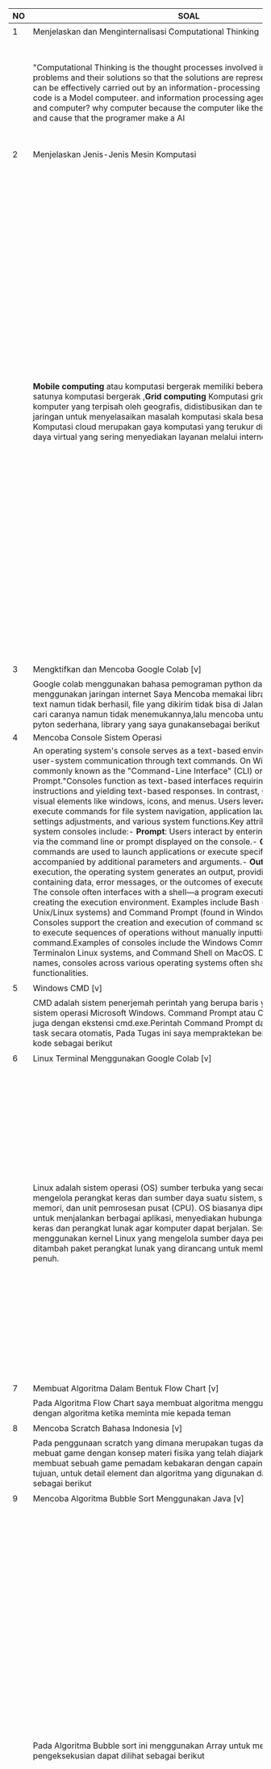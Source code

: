 
NO|SOAL|MEDIA
|---|---|--|
 1 | Menjelaskan dan Menginternalisasi Computational Thinking |⭐⭐⭐⭐⭐⭐⭐|
| |"Computational Thinking is the thought processes involved in formulating problems and their solutions so that the solutions are represented in a form that can be effectively carried out by an information-processing agent." Like a source code is a Model computeer. and information processing agent example is human and computer? why computer because the computer like the human imitation, and cause that the programer make a AI| https://www.youtube.com/watch?v=e9a2niSc2ek<img width="200" alt="image" src="https://github.com/MuhammadFauzanL/UASPENGENALANINFORMATIKA/assets/141022549/085b8885-1f33-401e-b81b-ee5b31a5ea1a">|
|2 | Menjelaskan Jenis-Jenis Mesin Komputasi| ⭐⭐⭐|
| | **Mobile computing** atau komputasi bergerak memiliki beberapa penjelasan, salah satunya komputasi bergerak ,**Grid computing** Komputasi grid menggunakan komputer yang terpisah oleh geografis, didistibusikan dan terhubung oleh jaringan untuk menyelasaikan masalah komputasi skala besar.**Cloud computing** Komputasi cloud merupakan gaya komputasi yang terukur dinamis dan sumber daya virtual yang sering menyediakan layanan melalui internet. | https://www.youtube.com/watch?v=vE_NUAdzFI4<img width="960" alt="image" src="https://github.com/MuhammadFauzanL/UASPENGENALANINFORMATIKA/assets/141022549/a87e1b6b-d0dd-4571-bfe2-d51495eb094b">|  
|3 | Mengktifkan dan Mencoba Google Colab [v] | ⭐⭐⭐⭐⭐|
|  |Google colab menggunakan bahasa pemograman python dan ketika dieksekusi menggunakan jaringan internet Saya Mencoba memakai library untuk speech to text namun tidak berhasil, file yang dikirim tidak bisa di Jalankan sudah mencari-cari caranya namun tidak menemukannya,lalu mencoba untuk menmpelajari pyton sederhana, library yang saya gunakansebagai berikut | https://colab.research.google.com/drive/1Pwlhx3fzKcJJGnXk5t7JCcfqN4VUnTfZ?hl=id , Library : speechrecognition,pandas as pd,drive.mount|
| 4| Mencoba Console Sistem Operasi |
| |An operating system's console serves as a text-based environment enabling user-system communication through text commands. On Windows systems, it's commonly known as the "Command-Line Interface" (CLI) or the "Command Prompt."Consoles function as text-based interfaces requiring manual input of instructions and yielding text-based responses. In contrast, GUIs incorporate visual elements like windows, icons, and menus. Users leverage consoles to execute commands for file system navigation, application launches, system settings adjustments, and various system functions.Key attributes of operating system consoles include:- **Prompt**: Users interact by entering specific commands via the command line or prompt displayed on the console.- **Commands**: Textual commands are used to launch applications or execute specific tasks, often accompanied by additional parameters and arguments.- **Output**: Upon command execution, the operating system generates an output, providing text responses containing data, error messages, or the outcomes of executed commands.- **Shell**: The console often interfaces with a shell—a program executing commands and creating the execution environment. Examples include Bash (common in Unix/Linux systems) and Command Prompt (found in Windows).- **Scripting**: Consoles support the creation and execution of command scripts, enabling users to execute sequences of operations without manually inputting each command.Examples of consoles include the Windows Command Prompt (CMD), Terminalon Linux systems, and Command Shell on MacOS. Despite different names, consoles across various operating systems often share similar core functionalities. | 
| 5 |Windows CMD [v] | ⭐⭐⭐⭐| 
| | CMD adalah sistem penerjemah perintah yang berupa baris yang dieksekusi ke sistem operasi Microsoft Windows. Command Prompt atau CMD sering dikenal juga dengan ekstensi cmd.exe.Perintah Command Prompt dapat menjalankan task secara otomatis, Pada Tugas ini saya mempraktekan beberapa fungsi atau kode sebagai berikut | https://drive.google.com/file/d/1zjI1pm9m_8un0IgiBF-G8CYrhQxOwWZP/view?usp=drive_link , Fungsi , Dir , MD new_folderMAKEDIR new_folder, dan cd untuk mengcompaile file java pada suatu tempat di Folder yang disimpan
| 6 | Linux Terminal Menggunakan Google Colab [v] | ⭐⭐⭐⭐|
|  |Linux adalah sistem operasi (OS) sumber terbuka yang secara langsung mengelola perangkat keras dan sumber daya suatu sistem, seperti penyimpanan, memori, dan unit pemrosesan pusat (CPU). OS biasanya diperlukan di komputer untuk menjalankan berbagai aplikasi, menyediakan hubungan antara perangkat keras dan perangkat lunak agar komputer  dapat berjalan. Semua OS Linux menggunakan kernel Linux yang mengelola sumber daya perangkat keras, ditambah paket perangkat lunak yang dirancang untuk membuat OS berfungsi penuh.|<img width="610" alt="image" src="https://github.com/MuhammadFauzanL/UASPENGENALANINFORMATIKA/assets/141022549/5e5162a3-8dd7-4a20-96f1-1c2ae9a0fed5">https://youtu.be/IV5MX3SrffQ|
| 7 |  Membuat Algoritma Dalam Bentuk Flow Chart [v] | ⭐⭐⭐⭐⭐ |
|  |  Pada Algoritma Flow Chart saya membuat algoritma menggunakan Mermaid.js dengan algoritma ketika meminta mie kepada teman | https://drive.google.com/file/d/1oowKipsOxknEffV1aepLtjEVN6BoFVak/view?usp=sharing TD  A[Meminta Mie pada Teman] --> B(Pergi Ke Kosan Teman)    B --> C{Berjalan ke teman} C --> D(Ketuk Pintunya kosan teman) D --> E(Tanyakan Mienya) E --> F(Tersedia)  F-->|Satu| G[Kuah] F -->|dua| H[Goreng] E --> I(Tidak Tersedia)  I --> J(Kembali Ke Kosan)
| 8 | Mencoba Scratch Bahasa Indonesia [v] | ⭐⭐⭐⭐⭐⭐⭐ |
|   | Pada penggunaan scratch yang dimana merupakan tugas dari fisika dasar untuk mebuat game dengan konsep materi fisika yang telah diajarkan, pada tugas ini membuat sebuah game pemadam kebakaran dengan capain hingga sampai ke tujuan, untuk detail element dan algoritma yang digunakan dapat dilihat pada link sebagai berikut | https://github.com/MuhammadFauzanL/UASPENGENALANINFORMATIKA/assets/141022549/75e96f14-1f79-4c77-8cc5- 1b8ab69b326f https://drive.google.com/drive/folders/1JUtMFvs-aV5dYq9c65tCOa-rhBFuDsCv?usp=sharing|
| 9 |  Mencoba Algoritma Bubble Sort Menggunakan Java [v] | ⭐⭐⭐ |
|   | Pada Algoritma Bubble sort ini menggunakan Array untuk mengisi nilai, untuk pengeksekusian dapat dilihat sebagai berikut  | <img width="960" alt="Bubble sort1" src="https://github.com/MuhammadFauzanL/UASPENGENALANINFORMATIKA/assets/141022549/dc46b808-a796-4a4c-bcfe-53642a133232">|
|10 |Mencoba dan Mendemonstrasikan Penggunakan IDE| ⭐⭐ |
||Alat perangkat lunak yang disebut integrated development environment (IDE) membantu pemrogram dalam menulis kode dengan lebih efektif. Dengan mengintegrasikan fitur-fitur seperti pengeditan perangkat lunak, pembuatan, pengujian, dan pengemasan ke dalam program yang mudah digunakan, hal ini meningkatkan produktivitas pengembang. Pengembang perangkat lunak menggunakan IDE untuk membuat pekerjaan kita lebih sederhana, seperti halnya penulis menggunakan editor teks dan akuntan menggunakan spreadsheet. |Penggunaan Visual Studio Code  sebagai code editor <img width="960" alt="image" src="https://github.com/MuhammadFauzanL/UASPENGENALANINFORMATIKA/assets/141022549/b2f19b3a-7cbe-4291-8544-321e1e49cb90">   Pengguna Android Studio sebagai emulator andorid untuk pembuatan apliikasi <img width="960" alt="image" src="https://github.com/MuhammadFauzanL/UASPENGENALANINFORMATIKA/assets/141022549/3fa7c817-6bbe-4015-8f22-2377574a0f54">Tugas Pada Pembuatan Aplikasi Sederhana Dengan Bahasa Pemograman Dart <img width="960" alt="image" src="https://github.com/MuhammadFauzanL/UASPENGENALANINFORMATIKA/assets/141022549/732f2586-a28c-442c-b591-7f1ab51b647a">|
|11|  Mendaftar, Mengeksplorasi, dan Mendemonstrasikan Penggunaan HackerRank [v] |⭐⭐⭐⭐⭐|
| | HackerRank pada saat ini masih mencoba- coba untuk beberapa bahasa seperti java dan pyhton, dan akan dikembangankan lebih jauh lagi | https://drive.google.com/file/d/1tU93dbmv8UdGKjodAOtPncw2fvQMglj6/view?usp=drive_link , * Update setelah mencoba beberapa kali  <img width="960" alt="image" src="https://github.com/MuhammadFauzanL/UASPENGENALANINFORMATIKA/assets/141022549/bd1eb05a-ea8d-4dc2-9339-9b56d746a05e">|
|12| Mendemonstrasikan Pembuatan Aplikasi / Game Pada Platform : Mobile / Desktop / Web Browser| ⭐⭐⭐⭐⭐ |
| | |<img width="960" alt="image" src="https://github.com/MuhammadFauzanL/UASPENGENALANINFORMATIKA/assets/141022549/5c1b9e7d-d33e-44dd-a9cf-bba759296acc"><img width="960" alt="image" src="https://github.com/MuhammadFauzanL/UASPENGENALANINFORMATIKA/assets/141022549/fc4f4c9d-f820-4018-a9c6-dbfabc8f7e1c">|
|13 | Mencoba Instalasi Database (PostgreSQL / MySQL / dsb.) [v] | ⭐⭐⭐ |
|| Intralasi SQL Sudah namun belum digunakanan| <img width="960" alt="sql" src="https://github.com/MuhammadFauzanL/UASPENGENALANINFORMATIKA/assets/141022549/c9603476-9950-4949-a642-dba26a5f763a">|
| 14 |Mencoba Eksplorasi dan Query Database Menggunakan Database Explorer (Dbeaver / dsb.) [v] | ⭐⭐⭐ |
||Sudah Mencoba dan research dengan database MySQL|https://drive.google.com/file/d/1tXsCa0Aj763tYb1_Tqsg6m-X-0aLdchD/view?usp=drive_link|
|15|Mendemonstrasikan dan Menjelaskan Penggunaan Web Browser untuk Mengakses Halaman Website HTML [v]| ⭐⭐⭐⭐|
||||
|16|Mendemonstrasikan dan Menjelaskan Komponen Dari Contoh Uniform Resource Locator (URL) [v]|⭐⭐|
||Seperti halnya hypertext dan HTTP, URL adalah salah satu konsep utama Web. mekanisme yang digunakan oleh browser untuk mengambil sumber daya yang tersedia yang dipublikasikan di web.URL adalah singkatan dari Uniform Resource Locator. URL merupakan alamat sumber daya unik(khusus) yang diberikan di Web. Secara teori, setiap URL yang valid mengarah ke sumber dayaunik(khusus). Sumber daya tersebut dapat berupa halaman HTML, dokumen CSS, gambar, dll. Dalam praktiknya, terdapat beberapa pengecualian, yang paling umum adalah URL yang menunjuk ke sumber daya yang sudah tidak ada atau telah dipindahkan. Karena sumber daya yang diwakili oleh URL dan URL itu sendiri diproses oleh server web, pemilik server web perlu mengelola sumber daya dan URL terkaitnya dengan hati-hati|https://developer.mozilla.org https://developer.mozilla.org/en-US/docs/Learn/https://developer.mozilla.org/en-US/search?q=URL ![image](https://github.com/MuhammadFauzanL/UASPENGENALANINFORMATIKA/assets/141022549/ef875485-b73e-4916-a96f-62bb35a73de9)|
|17 | Mencoba Pelacakan Informasi Server dari Alamat Domain [v]| ⭐|
||Mencoba melakukan pelacakan dengan bantun dari website https://ipsaya.com/hostinglokasi.php dan ketika suatu domain dicari dapat ditemukan data ip dan yang lainnya |contoh pelacakan menggunakan duolinggo <img width="960" alt="image" src="https://github.com/MuhammadFauzanL/UASPENGENALANINFORMATIKA/assets/141022549/25fda80a-92ea-40c2-aa31-d0cd430365e4"><img width="960" alt="image" src="https://github.com/MuhammadFauzanL/UASPENGENALANINFORMATIKA/assets/141022549/2c203c60-8321-4893-a0d7-223f88b5d36e">|
|18|mencoba Pembuatan Halaman Web Menggunakan HTML, CSS, dan JavaScript [v] |⭐⭐⭐ |
||Membuat Text dan sedikit Interface pada web |https://drive.google.com/drive/folders/1UozsETiBolcjy7R_FwgeCGkh7UtoXRve?usp=drive_link|
|19| Mencoba Penerapan Teknik Search Engine Optimization (SEO) Pada HTML [v]| ⭐⭐⭐ |
||||
|20| Mencoba Pembuatan File JSON [v] | ⭐⭐⭐|
|||https://drive.google.com/file/d/1ixXMydhXsR5n7DRuyZBvRC8vHFzJYVBc/view?usp=drive_link|
|21|Mencoba Penggunaan Web Hosting Dengan Untuk Halaman HTML [v]| ⭐⭐⭐|
||||
|22 | Mencoba Penggunaan Web Hosting Dengan Untuk Web Service [v] | ⭐⭐⭐ |
||||
|23 | Mencoba HTTP Request dan Web API dengan Hoppscotch / Postman [v] | ⭐⭐|
||||
|24|Mendemonstrasikan Penggunaan Developer Tools Pada Web Browser (Firefox / Chrome) [v]| ⭐⭐⭐⭐⭐|
||||
|25 |Mengeksplorasi dan Menjelaskan Layanan Cloud Service yang Diminati (GCP / AWS / Azure) [v] |⭐⭐ |
||||
|26| Mencoba Penggunaan Content Management System (Wordpress) [v] | ⭐⭐⭐|
|||https://fauzanlubada5.wordpress.com|
|27| Mendemonstrasikan Akses Konten Multimedia (Image, Audio, Video) | ⭐⭐⭐ |
|||**GAMBAR, ICON, dan VEKTOR:** -Flaticon https://www.flaticon.com/ -Pinterest https://id.pinterest.com/#top -Shutterstock https://www.shutterstock.com/ -imagesfreepik https://www.freepik.com/ -unsplash   https://unsplash.com/ -pexels  https://www.pexels.com/  -Pixabay  https://pixabay.com/   **FOOTAGE VIDEO ** : -Pexels Video https://www.pexels.com/search/videos/videos/  -Videvo: https://www.videvo.net/ -Coverr: https://coverr.co/  -Videezy: https://www.videezy.com/  -Pixabay: https://pixabay.com/id/videos/search/  **AUDIO ** -Spotify https://open.spotify.com/  -Youtube Music  https://music.youtube.com/  -Soundclouds https://soundcloud.com/|
|28| Mencoba Edit Konten Multimedia (Image, Audio, Video) [v] | ⭐⭐ |
||Mencoba Edit Konten gambar menggunnakan photosop mengganti backround pada gambar, mencoba mengedit konten video untuk tugas fisika dasar   |sebelum ![4](https://github.com/MuhammadFauzanL/UASPENGENALANINFORMATIKA/assets/141022549/fe1f9395-71ca-4c81-898d-59075bc5144f)sesudah <img width="960" alt="image" src="https://github.com/MuhammadFauzanL/UASPENGENALANINFORMATIKA/assets/141022549/d1c339cc-f215-463a-ad57-d70b1cd8f1b0"><img width="960" alt="Screenshot 2023-12-31 150342" src="https://github.com/MuhammadFauzanL/UASPENGENALANINFORMATIKA/assets/141022549/c485e265-8f07-4892-a899-f3ca328b575a">|
|29|Mencoba Pembuatan Game dan Simulasi Menggunakan Logo [v] |⭐⭐|
||Pertama-tama memmpelajari dulu logic dalam mengontrol object yang digerakan oleh pemain/ user | website : https://turtleacademy.com/ <img width="960" alt="image" src="https://github.com/MuhammadFauzanL/UASPENGENALANINFORMATIKA/assets/141022549/d566f077-a270-4473-ab5c-7c5294aa204b"> encapai Stage 4 Yang dimana setiap stage dalam latihan memiliki 7 Butir <img width="960" alt="image" src="https://github.com/MuhammadFauzanL/UASPENGENALANINFORMATIKA/assets/141022549/ceb6123c-b097-44e6-9a3e-ea8a285faf66">
|30|Mencoba Pemrosesan Konten Multimedia (Image, Audio) Menggunakan Google Colab [v]| ⭐⭐⭐|
|31| Mencoba Web Tool AI Discriminative (Image Classification) [v] |⭐⭐⭐⭐|
||Image Clasification Menggunakan bahasa pemograman Python meenggunakan framework tensorflow  | https://colab.research.google.com/github/tensorflow/docs/blob/master/site/en/tutorials/images/classification.ipynb#scrollTo=dduoLfKsZVIA <img width="960" alt="image" src="https://github.com/MuhammadFauzanL/UASPENGENALANINFORMATIKA/assets/141022549/b794da99-b25f-41f8-9a8d-517ebcb4c7dc"><img width="960" alt="image" src="https://github.com/MuhammadFauzanL/UASPENGENALANINFORMATIKA/assets/141022549/e899d634-0772-4775-85a2-51618932c95c"><img width="960" alt="image" src="https://github.com/MuhammadFauzanL/UASPENGENALANINFORMATIKA/assets/141022549/13a14617-6b27-48de-b81d-07cb2ab8114e">|
|32| Mencoba Web Tool AI Generative (Text to Image, Text to Text) [v]  |⭐⭐⭐⭐|
||Web Tool AI Generative Text to Image Memmbuat menggunakan BING AI A young programmer is busy facing a vibrant desktop screen. From a rear view, it can be seen that the programmer is doing a program using headphones, the image doesnt glossy . Sedangkan untuk pembuat Text to Text menggunakan DeepAI dengan text "make a text film like toy story"|![image](https://github.com/MuhammadFauzanL/UASPENGENALANINFORMATIKA/assets/141022549/3c123cc9-f4fc-476e-80cc-b621ed34f797) tes<img width="960" alt="image" src="https://github.com/MuhammadFauzanL/UASPENGENALANINFORMATIKA/assets/141022549/9c645990-ef61-463a-8ae1-ae77d970ab72">|
|33|Mencoba Model Machine Learning Menggunakan Google Colab, TTS, Speechrecognition, dan HuggingFace [v] |⭐⭐⭐|
|34| Mencoba Data Visualization Dengan Tools [v] |⭐⭐|
||Mencoba visualisasi data menggunakan RawGraphs tapi masih menggunakan sample yang tersedia, mencoba menggunakan csv yang dibuat dari kaggle(nomor 37) tetapi data di decline |<img width="960" alt="image" src="https://github.com/MuhammadFauzanL/UASPENGENALANINFORMATIKA/assets/141022549/38282aff-1fa2-4b79-b161-8d92a9c4ca2b">|
|35| Mencoba Data Visualization Dengan Code [v] |⭐⭐|
||Mencoba visualisasi tingkat kemakmusaran masyarakat tiap tahunnya dengan grafik X = Sebagai tingkatannya dan Y= Tahunnya |https://colab.research.google.com/drive/143cgP0yJRndGaAQLPi96iRWNWCdR15q-?usp=sharing <img width="960" alt="image" src="https://github.com/MuhammadFauzanL/UASPENGENALANINFORMATIKA/assets/141022549/04a265e7-8e1d-44e2-ad04-fee3ce9a7f40">|
|36| Mendaftar dan Mencoba Eksplorasi HuggingFace [v] |⭐⭐⭐|
||Hugging Face adalah salah satu sumber utama untuk NLP dengan menyediakan akses terbuka, memiliki berbagai macam tools,.Didalam HUGINGFACE terdapat pipeline, model /tokenizer  , pytroch/Tensor Flow dan save/load  . Dalam soal ini saya masih mencari lebih jauh tentang hugingface kendalanya belum tersedia creator indonesia yang membuat tutorial hugingface jadi saya masih melihat dari channel yang lain |<img width="960" alt="image" src="https://github.com/MuhammadFauzanL/UASPENGENALANINFORMATIKA/assets/141022549/38029d31-f8a2-4e4f-917b-92edd66d7533"> <img width="960" alt="image" src="https://github.com/MuhammadFauzanL/UASPENGENALANINFORMATIKA/assets/141022549/c4221c4f-524c-4a9e-b86d-5882b5f09ce4">|
|37| Mendaftar dan Mencoba Eksplorasi Kaggle [v] |⭐⭐⭐⭐|
||Dalam kaggle terdapat banyak CSV CSV yang bisa digunakan, pada soal ini saya membuat CSV dengan Notebook Kaggl tapi Gagal dalam running menggunakan google colab  seperti pada nomor 39 Namun Berhasil ketika disimpan https://www.kaggle.com/mfauzanlubada |<img width="960" alt="image" src="https://github.com/MuhammadFauzanL/UASPENGENALANINFORMATIKA/assets/141022549/a167fa54-ae35-4859-abc3-43c5fd085d94"> <img width="960" alt="image" src="https://github.com/MuhammadFauzanL/UASPENGENALANINFORMATIKA/assets/141022549/70a80120-9353-4636-b3f3-33bee7f22973">|
|38| Mencoba Protokol Komunikasi IoT (MQTT) [v] |⭐
|||![WhatsApp Image 2024-01-02 at 11 50 25_b55b537d](https://github.com/MuhammadFauzanL/UASPENGENALANINFORMATIKA/assets/141022549/235ae6c9-a1c3-45f7-bbda-a934cf7a6e20)|
|39| Mencoba Memproses File CSV Menggunakan Google Colab [v] | ⭐⭐|
||Menggunakan library drive.mount dan panda as. File CSV didapatkan dari web kaggle https://colab.research.google.com/drive/1p-VSJVSUuoliWdqdBR9-JwyEHj94ILmh?usp=sharing |<img width="960" alt="image" src="https://github.com/MuhammadFauzanL/UASPENGENALANINFORMATIKA/assets/141022549/c6576391-cb16-4a40-9d72-ff4c9dcfe9e5">  <img width="960" alt="image" src="https://github.com/MuhammadFauzanL/UASPENGENALANINFORMATIKA/assets/141022549/a6f75933-d7ec-4f80-b0f0-1357f832dc0b">|
|40 | mencoba Memproses File Big Data ORC Menggunakan Google Colab [v] |⭐⭐ |
||Sudah mencoba namun gagal terus menerus pembuatan contoh Big Data ORC Menggunakan pyspark https://colab.research.google.com/drive/1nufnAR6eDkZNsSQ2ZGTtFOjrH2xTgxlj?usp=sharing| <img width="960" alt="image" src="https://github.com/MuhammadFauzanL/UASPENGENALANINFORMATIKA/assets/141022549/9cefc4d5-1be9-465c-84bc-9b480f24b434"> <img width="960" alt="image" src="https://github.com/MuhammadFauzanL/UASPENGENALANINFORMATIKA/assets/141022549/bce5a78c-9b6f-4585-9679-c9f54b698486"> |
|41| Menjelaskan Jurnal, Conference, Artikel, Grade Jurnal [v] |⭐⭐⭐⭐⭐|
||**Jurnal** adalah suatu karya ilmiah yang diterbitkan secara berkala sebagai wadah publikasi hasil penelitian seseorang atau lembaga pada suatu disiplin ilmu tertentu.. Secara khusus jurnal mempunyai peran dan fungsi sebagai sarana komunikasi dan pengembangan budaya akademik antar ilmuwan lembaga dan perguruan tinggi  Pengertian **konferensi** adalah pertemuan antara dua pihak atau lebih untuk membahas topik tertentu secara formal dan terstruktur.pertemuan untuk bertukar pendapat atau berunding mengenai suatu masalah secara bersama-sama atau dengan cara musyawarah.konferensi ini mempunyai tujuan tujuan akademis, Tujuan bisnis,.Tujuan perdagangan **Artikel** adalah tulisan yang bertujuan memberikan informasi kepada pembaca tentang topik yang didukung oleh fakta. yaitu artikel penelitian dan artikel non penelitian Artikel penelitian. Artikel penelitian mempunyai sifat ilmiah. Dalam artikel ini memiliki susunan dalam penyusunannya antarai lain judul, nama penulis, abstrak, kata kunci, pendahuluan, metode, dan lain sebagainya.ada **tingkatan** **jurnal** internasional yang terindeks scopus, maka kita akan melihat istilah Q (Quartile/kuartil).Apa itu Quartile? Quartile atau kuartil merupakan sebuah sistem perangkingan jurnal bereputasi yang didasarkan dengan subjek bidang jurnal yang terkait. Dalam sistem saat ini, Quartile dibentuk berdasarkan hitungan besaran angka setiap jurnal agar bisa dikalkulasikan dalam perhitungan angka kumulatif.Perlu kamu ketahui bahwa tingkatan jurnal internasional Scopus ada 4, yaitu Q1, Q2, Q3 & Q4.Kami lansir dari situs ui.ac.id, untuk menilai sebuah jurnal, Scopus memiliki klasterisasi kualitas jurnal yang dibagi menjadi 4 Quartile. Q1 merupakan jurnal dengan kualitas tertinggi. Dan selanjutnya diikuti oleh urutan Q2-Q4Dalam mengkategorikan jurnal yang nantinya akan dimasukan kedalam Quartile 1-4 akan ada parameter yang digunakan oleh scopus sendiri.|https://www.youtube.com/watch?v=Fo_5lOg3SS0<img width="960" alt="image" src="https://github.com/MuhammadFauzanL/UASPENGENALANINFORMATIKA/assets/141022549/7e946659-651a-4ac8-b2de-22e0fb610abe">|
|42| Eksplorasi Artikel Jurnal / Conference di Repository Terekognisi Internasional (IEEE / Arxiv / Science Direct / ACM /DBLP) [v] |⭐⭐⭐⭐|  
||saya mencari judul artikel dalam jurnal dalam website IEEE dan menemukan judul Artificial Intelligence Enabled Radio Propagation for Communications—Part I: Channel Characterization and Antenna-Channel Optimization, jurnal ini menggunakan bahasa inggris, dan saya merasakan sedikit kesulitan sehingga saya menggunakan Google Transelet dan mencoba mendapatkan kesimpulannya yang dimana Kecerdasan Buatan yang sekerang menjadi alat penting untuk menciptakan jaringan komunikasi generasi berikutnya. Dalam artikel ini menyajikan gambaran tentang penelitian saluran propagasi menggunakan pemrosesan data yang memiliki kemampuan AI, yang dimana  mencakup estimasi dan karakterisasi parameter saluran serta mencakup optimasi saluran, selanjutnya juga identifikasi spemodelan/prediksi saluran. Jurnal ini memiliki temuan awal dari upaya terkait dan memberikan contoh solusi umum berbasis AI/ML untuk setiap subjek. Kesulitan dalam masa depan yang akan datang dari teknik pemrosesan data saluran berdasarkan AI/ML juga disajikan, berdasarkan teknologi terbaru.|<img width="960" alt="image" src="https://github.com/MuhammadFauzanL/UASPENGENALANINFORMATIKA/assets/141022549/907166d9-ee4e-4b25-b33f-0a7700ff14fa">  <img width="960" alt="image" src="https://github.com/MuhammadFauzanL/UASPENGENALANINFORMATIKA/assets/141022549/f8d8452a-ea26-4041-ba64-8b3f3b123e0a"><img width="960" alt="image" src="https://github.com/MuhammadFauzanL/UASPENGENALANINFORMATIKA/assets/141022549/6fb39046-e50c-4b13-a6f8-7661dc9e83fc">|
|43|  Menonton Video Presentasi Tugas Akhir Informatika |⭐⭐⭐⭐⭐|
| | Sidang Akhir ini berjudul Rancang Bangun Aplikasi MarketplaceSidang dilakukan oleh seorang Mahasiswa tingkat akhir sebagai  salah satu syarat yang harus dipenuhi oleh mahasiswa untuk mencapai kelulusan.dalam video Ini Mahasiswa dibimbing oleh 2 pembimbing dan dan 2 penguji pertama sidan dibuka  oleh ketua sidangPertama-tama penguji menanyakan apa alasan mahasiswa tersebut mengambil judul dalam penulisan skipsinya setelah itu dalam video ini penguji menanyakan keorisinilan dari penelitian hasil mahasiswa tersebut setelah itu penguji menanyakan keunggulan aplikasinya, keefektifan aplikasi dan fitur fitur yang terdapat dalam aplikasi tersebut dan melakukan hal apa yang seharusnya dikembangan, dicukupkan dan diperbaiki lagi mengenai project yang mahasiswa lakukan| https://www.youtube.com/watch?v=egmoEX9WdmY, <img width="960" alt="image" src="https://github.com/MuhammadFauzanL/UASPENGENALANINFORMATIKA/assets/141022549/44bd74ba-4aa1-4175-bc29-b7e64e7f4a37">
|44| Mengeksplorasi Seluruh Profesi Terkait Informatika dan Profesi yang Diminati|  ⭐⭐⭐⭐ | 
|45|Eksplorasi Tools Untuk Belajar Bahasa Inggris (Duolingo) |⭐⭐⭐|
||Menuggunakan duolinggo dan sudah mencapai Unit 8 stage 1  dan mempelajari bahasa china telah mencapai unit 2 stage 1 yang akan dilanjutkan lebih jauh dan sedikit mengetahu cara penyebutan angka dalam bahasa china|<img width="960" alt="image" src="https://github.com/MuhammadFauzanL/UASPENGENALANINFORMATIKA/assets/141022549/4510e3c9-4364-4b80-95a9-374c2bd09f7a"><img width="960" alt="image" src="https://github.com/MuhammadFauzanL/UASPENGENALANINFORMATIKA/assets/141022549/f034654d-ca14-4fb6-a0d0-e8f3db894ff1">|
|46|Eksplorasi Tools Untuk Belajar Berbicara Bahasa Inggris (HelloTalk)| ⭐⭐⭐ |
||Sudah melakukan instalasi dan akan dikembangkan lebih jauh lagi |![WhatsApp Image 2023-12-26 at 21 02 20_9235a256](https://github.com/MuhammadFauzanL/UASPENGENALANINFORMATIKA/assets/141022549/6fe68c10-cf14-4849-a5c4-34b1f3cb9722)![WhatsApp Image 2024-01-01 at 16 38 25_8706ea3d](https://github.com/MuhammadFauzanL/UASPENGENALANINFORMATIKA/assets/141022549/ba00928d-0972-4de5-8b75-adeab64d5de4)![WhatsApp Image 2024-01-01 at 16 38 25_ec92ae37](https://github.com/MuhammadFauzanL/UASPENGENALANINFORMATIKA/assets/141022549/69db34be-91bf-4399-b992-445d7f76ed52)![WhatsApp Image 2024-01-01 at 16 38 24_7542188a](https://github.com/MuhammadFauzanL/UASPENGENALANINFORMATIKA/assets/141022549/4a15230c-1dbe-4eec-afe6-803614eb6dfe)|
|47| Eksplorasi Lowongan Pekerjaan IT |⭐⭐⭐|
||Sya menggunakan JOBSTREET untuk mencari lowongan pekerjaan https://www.jobstreet.co.id/id/profile/me|<img width="960" alt="image" src="https://github.com/MuhammadFauzanL/UASPENGENALANINFORMATIKA/assets/141022549/7078c2ba-6eb7-4f01-ab4a-24d76e91fe70">|
|48|Eksplorasi Lowongan Freelancer IT (Upwork / Toptal / Freelancer.com)| ⭐⭐⭐|
||https://www.freelancer.com/u/fauzanlubada16| <img width="960" alt="image" src="https://github.com/MuhammadFauzanL/UASPENGENALANINFORMATIKA/assets/141022549/8fe1393f-a0e7-4634-b1f5-7722a35cffeb"> |
|49| Eksplorasi dan Pilih Topik yang Diminati di Roadmap.sh |⭐⭐⭐|
||didalam Roadmap.sh berguna sebagau peta untuk menunjukkan arah jalan, pada web ini saya mencoba menjadi Cyber Security Expert dan mencoba TryHackMe didalam Website | <img width="960" alt="image" src="https://github.com/MuhammadFauzanL/UASPENGENALANINFORMATIKA/assets/141022549/98a9763f-9465-4f7c-b9f1-e40063270107"> <img width="960" alt="image" src="https://github.com/MuhammadFauzanL/UASPENGENALANINFORMATIKA/assets/141022549/23191806-e54d-4bb6-a719-1cd612f1d262"> |
|50| Eksplorasi Top Github Project yang Diminati| ⭐⭐ |
||Top Project github akan di reasearch lebih jauh ketika sudah memasuki jeda ke semester 2 (https://github.com/dev-aniketj/WeatherApp-Android) |<img width="960" alt="image" src="https://github.com/MuhammadFauzanL/UASPENGENALANINFORMATIKA/assets/141022549/757c7674-ffe7-4a1a-882e-ef72cf130153">|
|51| Membangun Profil Linkedin dan Mengikuti Akun-Akun Inspirasif Bertema Informatika|  ⭐⭐⭐|
||Profil linkedin Muhammad Fauzan Lubada https://www.linkedin.com/in/m-fauzan-lubada-a00a092a6/|<img width="960" alt="linkedin" src="https://github.com/MuhammadFauzanL/UASPENGENALANINFORMATIKA/assets/141022549/182e9a47-23da-4d7d-8d8f-1a8891ac8686">
|52|  Membangun Profil Github Page | ⭐⭐⭐⭐⭐|
|| Profile giithub https://github.com/MuhammadFauzanL | <img width="960" alt="image" src="https://github.com/MuhammadFauzanL/UASPENGENALANINFORMATIKA/assets/141022549/e26ad2e0-da05-418f-a923-4f5ab2534185">|
|53| Mengikuti Workshop / Event / Course Terkait IT| ⭐⭐⭐⭐|
| | Mengikuti course it digicoding mengenai machine learning dengan link yang diberikan youtube | [dicoding-developer-coaching-116-machine-learning-pengenalan-model-deployment-dengan-tensorflow-certificate.pdf](https://github.com/MuhammadFauzanL/UASPENGENALANINFORMATIKA/files/13768170/dicoding-developer-coaching-116-machine-learning-pengenalan-model-deployment-dengan-tensorflow-certificate.pdf)| 
|54| Membaca dan Mengambil Inspirasi Dari Buku Bertema Informatika |⭐⭐⭐⭐⭐|
| |Pembacaan buku baru hanya beberapa puluh halaman saja belum dibaca sepenuhnya namun jika diambil kesimpulan sementaranya buku ini berisi pentingnya berpikir secara pragmatis dalam pengembangan perangkat lunak. Ini mencakup pendekatan praktis dalam menyelesaikan masalah dan pengambilan keputusan yang efektif dan juga buku ini membahas topik terkait manajemen proyek, termasuk manajemen waktu, penjadwalan, pengaturan prioritas, dan cara-cara agar tetap terorganisir. insipirasi yang diambil pada buku ini dengan judul tema it's my life dan memiliki pesan moral  tanggung jawab kita sebagai software development. Kita memiliki kemampuan untuk menciptakan dan mempengaruhi dunia melalui teknologi yang kita bangun. Oleh karena itu, tanggung jawab etis dan moral dalam pengembangan perangkat lunak menjadi sangat penting. Dengan kekuatan kita datang tanggung jawab besar untuk menggunakan keahlian ini untuk kebaikan bersama dan memastikan dampak positif bagi masyarakat secara luas. |<img width="960" alt="image" src="https://github.com/MuhammadFauzanL/UASPENGENALANINFORMATIKA/assets/141022549/d8626180-a38f-4fcb-888b-7898a6d04cc6"><img width="960" alt="image" src="https://github.com/MuhammadFauzanL/UASPENGENALANINFORMATIKA/assets/141022549/560bac31-6d90-49b8-ad7f-335a4586a3f4">|

